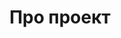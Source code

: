 ---
layout: post
title: Про проект
category: 'about project '

accordion: 
      - title: this is item 1
        content: <iframe name="embed_readwrite" src="https://etherpad.m-e.pp.ua/p/Test?showControls=true&showChat=true&showLineNumbers=true&useMonospaceFont=false" width="100%" height="500" frameborder="0"></iframe> 
      - title: this is item 2
        content: Lorem ipsum dolor sit amet, consectetur adipiscing elit.
---    